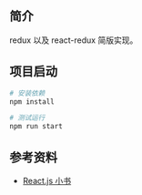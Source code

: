## 简介

redux 以及 react-redux 简版实现。

## 项目启动

```bash
# 安装依赖
npm install

# 测试运行
npm run start
```

## 参考资料

- [React.js 小书](http://huziketang.mangojuice.top/books/react/lesson30)
